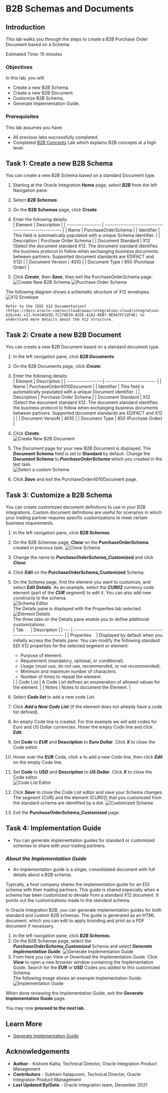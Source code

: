 # B2B Schemas and Documents

## Introduction

This lab walks you through the steps to create a B2B Purchase Order Document based on a Schema.

Estimated Time: 15 minutes

### Objectives

In this lab, you will:

* Create a new B2B Schema.
* Create a new B2B Document.
* Customize B2B Schema.
* Generate Implementation Guide.

### Prerequisites

This lab assumes you have:

* All previous labs successfully completed.
* Completed [B2B Concepts](../workshops/tenancy/?lab=gettingStartedB2B) Lab which explains B2B concepts at a high level.

## Task 1: Create a new B2B Schema

You can create a new B2B Schema based on a standard Document type.

1. Starting at the Oracle Integration **Home** page, select ***B2B*** from the left Navigation pane.
2. Select ***B2B Schemas***.
3. On the **B2B Schemas** page, click ***Create***.
4. Enter the following details:  
  | Element           | Description                                           |
  | ----------------- | ----------------------------------------------------- |
  | Name              | PurchaseOrderSchema                                   |
  | Identifier        | This field is automatically populated with a unique Schema identifier. |
  | Description       | Purchase Order Schema                                 |
  | Document Standard | X12 (Select the document standard X12. The document standard identifies the business protocol to follow when exchanging business documents between partners. Supported document standards are EDIFACT and X12) |
  | Document Version  | 4010                                                  |
  | Document Type     | 850 (Purchase Order)                                  |

5. Click ***Create***, then ***Save***, then exit the PurchaseOrderSchema page.  
  ![Create New B2B Schema](images/poschema4010-1.png)
  ![Purchase Order Schema](images/poschema-structure-1.png)

  The following diagram shows a schematic structure of X12 envelopes.
    ![X12 Envelope](images/x12_env_structure-1.png)

    Refer to the [EDI X12 Documentation](https://docs.oracle.com/en/cloud/paas/integration-cloud/integration-b2b/edi-x12.html#GUID-7C278E59-A35E-41A2-8EB7-9E947FF32F4E) to understand more details about the X12 structure.

## Task 2: Create a new B2B Document

You can create a new B2B Document based on a standard document type.

1. In the left navigation pane, click ***B2B Documents***.
2. On the B2B Documents page, click ***Create***.
3. Enter the following details:  
  | Element           | Description               |
  | ------------------| ------------------------- |
  | Name              | PurchaseOrder4010Document |
  | Identifier        | This field is automatically populated with a unique Document identifier. |
  | Description       | Purchase Order Schema     |
  | Document Standard | X12 (Select the document standard X12. The document standard identifies the business protocol to follow when exchanging business documents between partners. Supported document standards are EDIFACT and X12 ) |
  | Document VersioN  | 4010                      |
  | Document Type     | 850 (Purchase Order)      |

4. Click ***Create***.  
  ![Create New B2B Document](images/podocument4010-1.png)
5. The Document page for your new B2B Document is displayed. The **Document Schema** field is set to **Standard** by default. Change the **Document Schema** to ***PurchaseOrderSchema*** which you created in the last task.  
  ![Select a custom Schema](images/podocument4010-customize-1.png)
6. Click ***Save*** and exit the PurchaseOrder4010Document page.

## Task 3: Customize a B2B Schema

You can create customized document definitions to use in your B2B integrations. Custom document definitions are useful for scenarios in which your trading partner requires specific customizations to meet certain business requirements.

1. In the left navigation pane, click ***B2B Schemas***.
2. On the B2B Schemas page, ***Clone*** on the **PurchaseOrderSchema** created in previous task.
  ![Clone Schema](images/customizeposchema4010-clone-1.png)

3. Change the name to ***PurchaseOrderSchema_Customized*** and click ***Clone***.
4. Click ***Edit*** on the **PurchaseOrderSchema_Customized** Schema.
5. On the Schema page, find the element you want to customize, and select ***Edit Details***. As an example, select the ***CUR02*** currency code element (part of the ***CUR*** segment) to edit it. You can also add new constructs to the schema.  
  ![Schema Editor](images/customizeposchema4010-editcur02-1a.png)  
  The Details pane is displayed with the Properties tab selected.
    ![Element Details](images/customizeposchema4010-editcur02-1-1.png)  
  The three tabs on the Details pane enable you to define additional customizations.  
  | Tab &nbsp;&nbsp;&nbsp;&nbsp; | Description                                                           |
  | --- | --------------------------------------------------------------------- |
  | Properties &nbsp;&nbsp; | Displayed by default when you initially access the Details pane. You can modify the following standard EDI X12 properties for the selected segment or element:  <ul><li>Purpose of element.</li><li>Requirement (mandatory, optional, or conditional).</li><li>Usage (must use, do not use, recommended, or not recommended).</li><li>Minimum and maximum number of characters.</li><li>Number of times to repeat the element.</li></ul> |
  | Code List    | A Code List defines an enumeration of allowed values for the element. |
  | Notes        | Notes to document the Element.                                    |

6. Select ***Code list*** to add a new code List.
7. Click ***Add a New Code List*** (if the element does not already have a code list defined).
8. An empty Code line is created. For this example we will add codes for Euro and US Dollar currencies. Hover the empty Code line and click ***Edit***.
9. Set **Code** to ***EUR*** and **Description** to ***Euro Dollar***. Click ***X*** to close the Code editor.
10. Hover over the **EUR** Code, click ***+*** to add a new Code line, then click ***Edit*** on the empty Code line.
11. Set **Code** to ***USD*** and **Description** to ***US Dollar***. Click ***X*** to close the Code editor.  
  ![Code List Editor](images/customizeposchema4010-editcur02-2-1.png)
12. Click ***Save*** to close the Code List editor and save your Schema changes. The segment (CUR) and the element (CUR02) that you customized from the standard schema are identified by a dot.
  ![Customized Schema](images/customizeposchema4010-editcur02-3-1.png)
13. Exit the **PurchaseOrderSchema_Customized** page.

## Task 4: Implementation Guide

  - You can generate implementation guides for standard or customized schemas to share with your trading partners.

### *About the Implementation Guide*

  - An implementation guide is a single, consolidated document with full details about a B2B schema.

  Typically, a host company shares the implementation guide for an EDI schema with their trading partners. This guide is shared especially when a schema has been customized to deviate from a standard X12 document. It points out the customizations made to the standard schema.

  In Oracle Integration B2B, you can generate implementation guides for both standard and custom B2B schemas. The guide is generated as an HTML document, which you can edit to apply branding and print as a PDF document if necessary.

1. In the left navigation pane, click ***B2B Schemas***.
2. On the B2B Schemas page, select the ***PurchaseOrderSchema_Customized*** Schema and select ***Generate Implementation Guide***.
  ![Generate Implementation Guide](images/customizeposchema4010-implguide-1-1.png)
3. From here you can View or Download the Implementation Guide. Click ***View*** to open a new browser window containing the    Implementation Guide. Search for the **EUR** or **USD** Codes you added to this customized Schema.  
The following image shows an example Implementation Guide:
  ![Implementation Guide](images/customizeposchema4010-implguide-2-1.png)

  When done reviewing the Implementation Guide, exit the **Generate Implementation Guide** page.

You may now **proceed to the next lab**.

## Learn More

* [Generate Implementation Guide](https://docs.oracle.com/en/cloud/paas/application-integration/integration-b2b/introduction-b2b-oracle-integration.html#GUID-11EFFD48-3E63-4C60-8771-DE789FF90909)

## Acknowledgements

* **Author** - Kishore Katta, Technical Director, Oracle Integration Product Management
* **Contributors** -  Subhani Italapuram, Technical Director, Oracle Integration Product Management
* **Last Updated By/Date** - Oracle Integration team, December 2021
